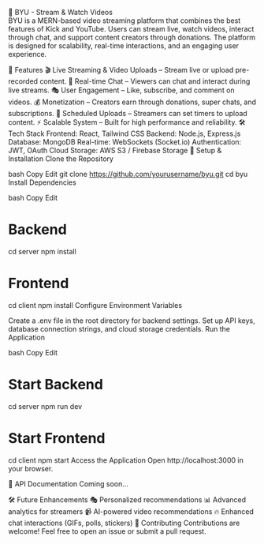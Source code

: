 🎥 BYU - Stream & Watch Videos
<br />
BYU is a MERN-based video streaming platform that combines the best features of Kick and YouTube. Users can stream live, watch videos, interact through chat, and support content creators through donations. The platform is designed for scalability, real-time interactions, and an engaging user experience.

🚀 Features
🎬 Live Streaming & Video Uploads – Stream live or upload pre-recorded content.
💬 Real-time Chat – Viewers can chat and interact during live streams.
🎭 User Engagement – Like, subscribe, and comment on videos.
💰 Monetization – Creators earn through donations, super chats, and subscriptions.
📅 Scheduled Uploads – Streamers can set timers to upload content.
⚡ Scalable System – Built for high performance and reliability.
🛠️ Tech Stack
Frontend: React, Tailwind CSS
Backend: Node.js, Express.js
Database: MongoDB
Real-time: WebSockets (Socket.io)
Authentication: JWT, OAuth
Cloud Storage: AWS S3 / Firebase Storage
📌 Setup & Installation
Clone the Repository

bash
Copy
Edit
git clone https://github.com/yourusername/byu.git
cd byu
Install Dependencies

bash
Copy
Edit
# Backend
cd server
npm install

# Frontend
cd client
npm install
Configure Environment Variables

Create a .env file in the root directory for backend settings.
Set up API keys, database connection strings, and cloud storage credentials.
Run the Application

bash
Copy
Edit
# Start Backend
cd server
npm run dev

# Start Frontend
cd client
npm start
Access the Application Open http://localhost:3000 in your browser.

📄 API Documentation
Coming soon...

🛠️ Future Enhancements
🎭 Personalized recommendations
📊 Advanced analytics for streamers
📹 AI-powered video recommendations
🔥 Enhanced chat interactions (GIFs, polls, stickers)
🤝 Contributing
Contributions are welcome! Feel free to open an issue or submit a pull request.
